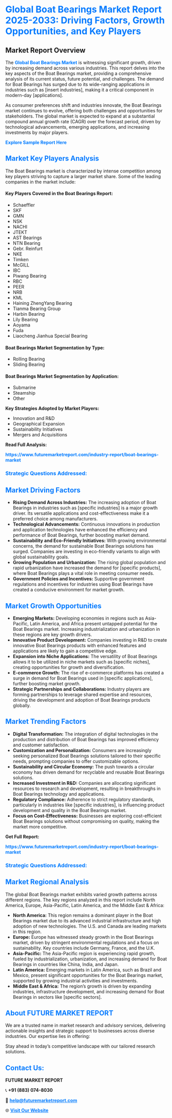 <h1 style="color: #007BFF;">Global Boat Bearings Market Report 2025-2033: Driving Factors, Growth Opportunities, and Key Players</h1>

<section id="overview">
<h2>Market Report Overview</h2>
<p>The <a href="https://www.futuremarketreport.com/industry-report/boat-bearings-market" style="color: #007BFF; text-decoration: none;"><strong>Global Boat Bearings Market</strong></a> is witnessing significant growth, driven by increasing demand across various industries. This report delves into the key aspects of the Boat Bearings market, providing a comprehensive analysis of its current status, future potential, and challenges. The demand for Boat Bearings has surged due to its wide-ranging applications in industries such as [insert industries], making it a critical component in modern-day [applications].</p>
<p>As consumer preferences shift and industries innovate, the Boat Bearings market continues to evolve, offering both challenges and opportunities for stakeholders. The global market is expected to expand at a substantial compound annual growth rate (CAGR) over the forecast period, driven by technological advancements, emerging applications, and increasing investments by major players.</p>
</section>

<section id="overview">
<p><a href="https://www.futuremarketreport.com/request-sample/reportId=108797" style="color: #007BFF; text-decoration: none;"><strong>Explore Sample Report Here</strong></a></p>
</section>

<section id="key-players">
<h2 style="color: #007BFF;">Market Key Players Analysis</h2>
<p>The Boat Bearings market is characterized by intense competition among key players striving to capture a larger market share. Some of the leading companies in the market include:</p>
<h4>Key Players Covered in the Boat Bearings Report:</h4>
<ul><li>Schaeffler</li><li>SKF</li><li>GMN</li><li>NSK</li><li>NACHI</li><li>JTEKT</li><li>AST Bearings</li><li>NTN Bearing</li><li>Gebr. Reinfurt</li><li>NKE</li><li>Timken</li><li>McGILL</li><li>IBC</li><li>Piwang Bearing</li><li>RBC</li><li>PEER</li><li>NRB</li><li>KML</li><li>Haining ZhengYang Bearing</li><li>Tianma Bearing Group</li><li>Harbin Bearing</li><li>Lily Bearing</li><li>Aoyama</li><li>Fuda</li><li>Liaocheng Jianhua Special Bearing</li></ul>
<h4>Boat Bearings Market Segmentation by Type:</h4>
<ul><li>Rolling Bearing</li><li>Sliding Bearing</li></ul>

<h4>Boat Bearings Market Segmentation by Application:</h4>
<ul><li>Submarine</li><li>Steamship</li><li>Other</li></ul>
<p><strong>Key Strategies Adopted by Market Players:</strong></p>
<ul>
<li>Innovation and R&D</li>
<li>Geographical Expansion</li>
<li>Sustainability Initiatives</li>
<li>Mergers and Acquisitions</li>
</ul>
</section>

<section>
<p><strong>Read Full Analysis: </strong></p><a href="https://www.futuremarketreport.com/industry-report/boat-bearings-market" style="color: #007BFF; text-decoration: none;"><strong>https://www.futuremarketreport.com/industry-report/boat-bearings-market</strong></a>
<h3 style="color: #007BFF;">Strategic Questions Addressed:</h3>
</section>

<section id="driving-factors">
<h2 style="color: #007BFF;">Market Driving Factors</h2>
<ul>
<li><strong>Rising Demand Across Industries:</strong> The increasing adoption of Boat Bearings in industries such as [specific industries] is a major growth driver. Its versatile applications and cost-effectiveness make it a preferred choice among manufacturers.</li>
<li><strong>Technological Advancements:</strong> Continuous innovations in production and application technologies have enhanced the efficiency and performance of Boat Bearings, further boosting market demand.</li>
<li><strong>Sustainability and Eco-Friendly Initiatives:</strong> With growing environmental concerns, the demand for sustainable Boat Bearings solutions has surged. Companies are investing in eco-friendly variants to align with global sustainability goals.</li>
<li><strong>Growing Population and Urbanization:</strong> The rising global population and rapid urbanization have increased the demand for [specific products], where Boat Bearings plays a vital role in meeting consumer needs.</li>
<li><strong>Government Policies and Incentives:</strong> Supportive government regulations and incentives for industries using Boat Bearings have created a conducive environment for market growth.</li>
</ul>
</section>

<section id="growth-opportunities">
<h2 style="color: #007BFF;">Market Growth Opportunities</h2>
<ul>
<li><strong>Emerging Markets:</strong> Developing economies in regions such as Asia-Pacific, Latin America, and Africa present untapped potential for the Boat Bearings market. Increasing industrialization and urbanization in these regions are key growth drivers.</li>
<li><strong>Innovative Product Development:</strong> Companies investing in R&D to create innovative Boat Bearings products with enhanced features and applications are likely to gain a competitive edge.</li>
<li><strong>Expansion into Niche Applications:</strong> The versatility of Boat Bearings allows it to be utilized in niche markets such as [specific niches], creating opportunities for growth and diversification.</li>
<li><strong>E-commerce Growth:</strong> The rise of e-commerce platforms has created a surge in demand for Boat Bearings used in [specific applications], further boosting market growth.</li>
<li><strong>Strategic Partnerships and Collaborations:</strong> Industry players are forming partnerships to leverage shared expertise and resources, driving the development and adoption of Boat Bearings products globally.</li>
</ul>
</section>

<section id="trending-factors">
<h2 style="color: #007BFF;">Market Trending Factors</h2>
<ul>
<li><strong>Digital Transformation:</strong> The integration of digital technologies in the production and distribution of Boat Bearings has improved efficiency and customer satisfaction.</li>
<li><strong>Customization and Personalization:</strong> Consumers are increasingly seeking personalized Boat Bearings solutions tailored to their specific needs, prompting companies to offer customizable options.</li>
<li><strong>Sustainability and Circular Economy:</strong> The push towards a circular economy has driven demand for recyclable and reusable Boat Bearings solutions.</li>
<li><strong>Increased Investment in R&D:</strong> Companies are allocating significant resources to research and development, resulting in breakthroughs in Boat Bearings technology and applications.</li>
<li><strong>Regulatory Compliance:</strong> Adherence to strict regulatory standards, particularly in industries like [specific industries], is influencing product development and quality in the Boat Bearings market.</li>
<li><strong>Focus on Cost-Effectiveness:</strong> Businesses are exploring cost-efficient Boat Bearings solutions without compromising on quality, making the market more competitive.</li>
</ul>
</section>

<section>
<p><strong>Get Full Report: </strong></p><a href="https://www.futuremarketreport.com/industry-report/boat-bearings-market" style="color: #007BFF; text-decoration: none;"><strong>https://www.futuremarketreport.com/industry-report/boat-bearings-market</strong></a>
<h3 style="color: #007BFF;">Strategic Questions Addressed:</h3>
</section>


<section id="regional-analysis">
<h2 style="color: #007BFF;">Market Regional Analysis</h2>
<p>The global Boat Bearings market exhibits varied growth patterns across different regions. The key regions analyzed in this report include North America, Europe, Asia-Pacific, Latin America, and the Middle East & Africa:</p>
<ul>
<li><strong>North America:</strong> This region remains a dominant player in the Boat Bearings market due to its advanced industrial infrastructure and high adoption of new technologies. The U.S. and Canada are leading markets in this region.</li>
<li><strong>Europe:</strong> Europe has witnessed steady growth in the Boat Bearings market, driven by stringent environmental regulations and a focus on sustainability. Key countries include Germany, France, and the U.K.</li>
<li><strong>Asia-Pacific:</strong> The Asia-Pacific region is experiencing rapid growth, fueled by industrialization, urbanization, and increasing demand for Boat Bearings in countries like China, India, and Japan.</li>
<li><strong>Latin America:</strong> Emerging markets in Latin America, such as Brazil and Mexico, present significant opportunities for the Boat Bearings market, supported by growing industrial activities and investments.</li>
<li><strong>Middle East & Africa:</strong> The region’s growth is driven by expanding industries, infrastructure development, and increasing demand for Boat Bearings in sectors like [specific sectors].</li>
</ul>
</section>

<footer>
<h2 style="color: #007BFF;">About FUTURE MARKET REPORT</h2>
<p>We are a trusted name in market research and advisory services, delivering actionable insights and strategic support to businesses across diverse industries. Our expertise lies in offering:</p>

<p>Stay ahead in today’s competitive landscape with our tailored research solutions.</p>

<h2 style="color: #007BFF;">Contact Us:</h2>
<p><strong>FUTURE MARKET REPORT</strong></p>
<p>📞 <strong>+91 (883) 074-8030</strong></p>
<p>📧 <strong><a href="mailto:help@futuremarketreport.com" style="color: #007BFF;">help@futuremarketreport.com</a></strong></p>
<p>🌐 <strong><a href="https://www.futuremarketreport.com/" style="color: #007BFF;">Visit Our Website</a></strong></p>
</footer>